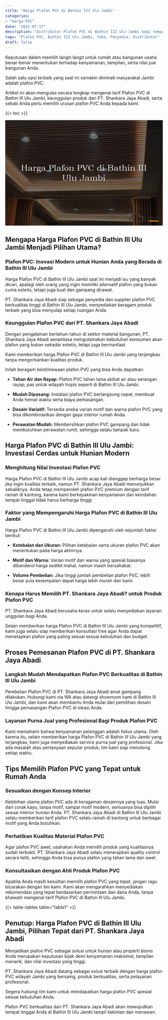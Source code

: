 ```yaml
---
title: "Harga Plafon PVC di Bathin III Ulu Jambi"
categories: 
- "Harga-PVC"
date: "2025-07-17"
description: "Distributor Plafon PVC di Bathin III Ulu Jambi bagi tempat tinggal, kantor, serta toko. Produk unggulan, pilihan motif, warna menarik, beserta servis penempatan oleh tenaga ahli berpengalaman serta kepastian resmi!|Jasa penjualan Plafon PVC di Bathin III Ulu Jambi bagi keperluan hunian, kantor, maupun ritel, beserta produk terbaik dan instalasi oleh teknisi ahli dan garansi resmi.|Pilihan Plafon PVC di Bathin III Ulu Jambi yang terpercaya bagi rumah, office, dan gerai, bersama panel terbaik dan penempatan oleh tenaga ahli ahli dan garansi resmi.|Penjualan Plafon PVC di Bathin III Ulu Jambi untuk tempat tinggal, office, serta gerai, dengan material berkualitas dan instalasi dikerjakan oleh tim berpengalaman, lengkap beserta garansi resmi.}"
tags: "Plafon PVC, Bathin III Ulu Jambi, toko, Penyedia, distributor"
draft: false
---
```


Keputusan dalam memilih langit-langit untuk rumah atau bangunan usaha benar-benar menentukan terhadap kenyamanan, tampilan, serta nilai jual bangunan Anda.

Salah satu opsi terbaik yang saat ini semakin diminati masyarakat Jambi adalah plafon PVC.

Artikel ini akan mengulas secara lengkap mengenai tarif Plafon PVC di Bathin III Ulu Jambi, keunggulan produk dari PT. Shankara Jaya Abadi, serta sebab Anda perlu memilih urusan plafon PVC Anda kepada kami.

{{< toc >}}

![Harga Plafon PVC di Bathin III Ulu Jambi](/images/Harga-PVC/Harga-Plafon-PVC-di-Bathin-III-Ulu-Jambi.png)


## Mengapa Harga Plafon PVC di Bathin III Ulu Jambi Menjadi Pilihan Utama?

### Plafon PVC: Inovasi Modern untuk Hunian Anda yang Berada di Bathin III Ulu Jambi

Harga Plafon PVC di Bathin III Ulu Jambi saat ini menjadi isu yang banyak dicari, apalagi oleh orang yang ingin memiliki alternatif plafon yang bukan cuma estetis, tetapi juga kuat dan gampang dirawat.

PT. Shankara Jaya Abadi siap sebagai penyedia dan supplier plafon PVC berkualitas tinggi di Bathin III Ulu Jambi, menyediakan beragam produk terbaik yang bisa menyulap setiap ruangan Anda.

### Keunggulan Plafon PVC dari PT. Shankara Jaya Abadi

Dengan pengalaman bertahun-tahun di sektor material bangunan, PT. Shankara Jaya Abadi senantiasa mengutamakan kebutuhan konsumen akan plafon yang bukan sekadar estetis, tetapi juga bermanfaat.

Kami memberikan harga Plafon PVC di Bathin III Ulu Jambi yang terjangkau tanpa mengorbankan kualitas produk.

Inilah beragam keistimewaan plafon PVC yang bisa Anda dapatkan:

- **Tahan Air dan Rayap:** Plafon PVC tahan lama akibat air atau serangan rayap, pas untuk wilayah tropis seperti di Bathin III Ulu Jambi.

- **Mudah Dipasang:** Instalasi plafon PVC berlangsung cepat, membuat Anda hemat waktu serta biaya pemasangan.

- **Desain Variatif:** Tersedia aneka varian motif dan warna plafon PVC yang bisa dikombinasikan dengan gaya interior rumah Anda.

- **Perawatan Mudah:** Membersihkan plafon PVC gampang dan tidak membutuhkan perawatan rumit, sehingga selalu tampak baru.

## Harga Plafon PVC di Bathin III Ulu Jambi: Investasi Cerdas untuk Hunian Modern

### Menghitung Nilai Investasi Plafon PVC

Harga Plafon PVC di Bathin III Ulu Jambi acap kali dianggap berharga besar jika ingin kualitas terbaik, namun PT. Shankara Jaya Abadi menunjukkan sebaliknya. Anda tetap memperoleh plafon PVC premium dengan tarif ramah di kantong, karena kami berkeyakinan kenyamanan dan keindahan tempat tinggal tidak harus berharga tinggi.

### Faktor yang Mempengaruhi Harga Plafon PVC di Bathin III Ulu Jambi

Harga Plafon PVC di Bathin III Ulu Jambi dipengaruhi oleh sejumlah faktor berikut:

- **Ketebalan dan Ukuran:** Pilihan ketebalan serta ukuran plafon PVC akan menentukan pada harga akhirnya.

- **Motif dan Warna:** Varian motif dan warna yang spesial biasanya dibanderol harga sedikit mahal, namun masih bersahabat.

- **Volume Pembelian:** Jika tinggi jumlah pembelian plafon PVC, lebih besar pula kesempatan dapat harga lebih murah dari kami.

### Kenapa Harus Memilih PT. Shankara Jaya Abadi? untuk Produk Plafon PVC

PT. Shankara Jaya Abadi berusaha keras untuk selalu menyediakan layanan unggulan bagi Anda.

Selain memberikan harga Plafon PVC di Bathin III Ulu Jambi yang kompetitif, kami juga selalu siap memberikan konsultasi free agar Anda dapat menetapkan plafon yang paling sesuai sesuai kebutuhan dan budget.

## Proses Pemesanan Plafon PVC di PT. Shankara Jaya Abadi

### Langkah Mudah Mendapatkan Plafon PVC Berkualitas di Bathin III Ulu Jambi

Pembelian Plafon PVC di PT. Shankara Jaya Abadi amat gampang dilakukan. Hubungi kami via WA atau datangi showroom kami di Bathin III Ulu Jambi, dan kami akan membantu Anda mulai dari pemilihan desain hingga pemasangan Plafon PVC di lokasi Anda.

### Layanan Purna Jual yang Profesional Bagi Produk Plafon PVC

Kami memahami bahwa kenyamanan pelanggan adalah fokus utama. Oleh karena itu, selain memberikan harga Plafon PVC di Bathin III Ulu Jambi yang terjangkau, kami juga menyediakan service purna jual yang profesional. Jika ada masalah atau pertanyaan seputar produk, tim kami siap menolong setiap waktu.

## Tips Memilih Plafon PVC yang Tepat untuk Rumah Anda

### Sesuaikan dengan Konsep Interior

Kelebihan utama plafon PVC ada di keragaman desainnya yang luas. Mulai dari corak kayu, tanpa motif, sampai motif modern, semuanya bisa dipilih sesuai interior hunian Anda. PT. Shankara Jaya Abadi di Bathin III Ulu Jambi selalu memberikan tarif plafon PVC selalu ramah di kantong untuk berbagai motif yang Anda butuhkan.

### Perhatikan Kualitas Material Plafon PVC

Agar plafon PVC awet, usahakan Anda memilih produk yang kualitasnya sudah terbukti. PT. Shankara Jaya Abadi selalu menerapkan quality control secara teliti, sehingga Anda bisa punya plafon yang tahan lama dan awet.

### Konsultasikan dengan Ahli Produk Plafon PVC

Apabila Anda masih kesulitan memilih plafon PVC yang tepat, jangan ragu bicarakan dengan tim kami. Kami akan mengarahkan menyediakan rekomendasi yang tepat berdasarkan permintaan dan dana Anda, tanpa khawatir mengenai tarif Plafon PVC di Bathin III Ulu Jambi.

{{< table-tables table="table1" >}}

## Penutup: Harga Plafon PVC di Bathin III Ulu Jambi, Pilihan Tepat dari PT. Shankara Jaya Abadi

Menjadikan plafon PVC sebagai solusi untuk hunian atau properti bisnis Anda merupakan keputusan bijak demi kenyamanan maksimal, tampilan menarik, dan nilai investasi yang tinggi.

PT. Shankara Jaya Abadi datang sebagai solusi terbaik dengan harga plafon PVC wilayah Jambi yang bersaing, produk berkualitas, serta pelayanan profesional.

Segera hubungi tim kami untuk mendapatkan harga plafon PVC spesial sesuai kebutuhan Anda.

Plafon PVC berkualitas dari PT. Shankara Jaya Abadi akan mewujudkan tempat tinggal Anda di Bathin III Ulu Jambi tampil kekinian dan menawan.
